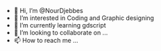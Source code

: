 - 👋 Hi, I’m @NourDjebbes
- 👀 I’m interested in Coding and Graphic designing
- 🌱 I’m currently learning gdscript
- 💞️ I’m looking to collaborate on ...
- 📫 How to reach me ...

<!---
NourDjebbes/NourDjebbes is a ✨ special ✨ repository because its `README.md` (this file) appears on your GitHub profile.
You can click the Preview link to take a look at your changes.
--->
